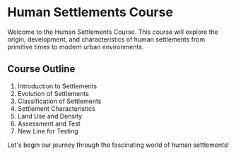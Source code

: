 # Human Settlements Course

Welcome to the Human Settlements Course. This course will explore the origin, development, and characteristics of human settlements from primitive times to modern urban environments.

## Course Outline
1. Introduction to Settlements
2. Evolution of Settlements
3. Classification of Settlements
4. Settlement Characteristics
5. Land Use and Density
6. Assessment and Test
7. New Line for Testing

Let's begin our journey through the fascinating world of human settlements!
